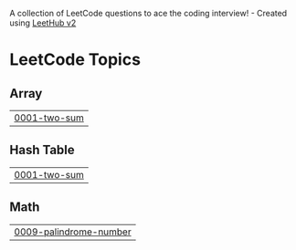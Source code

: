 A collection of LeetCode questions to ace the coding interview! - Created using [LeetHub v2](https://github.com/arunbhardwaj/LeetHub-2.0)
<!---LeetCode Topics Start-->
# LeetCode Topics
## Array
|  |
| ------- |
| [0001-two-sum](https://github.com/KTG5672/leetcode/tree/master/0001-two-sum) |
## Hash Table
|  |
| ------- |
| [0001-two-sum](https://github.com/KTG5672/leetcode/tree/master/0001-two-sum) |
## Math
|  |
| ------- |
| [0009-palindrome-number](https://github.com/KTG5672/leetcode/tree/master/0009-palindrome-number) |
<!---LeetCode Topics End-->